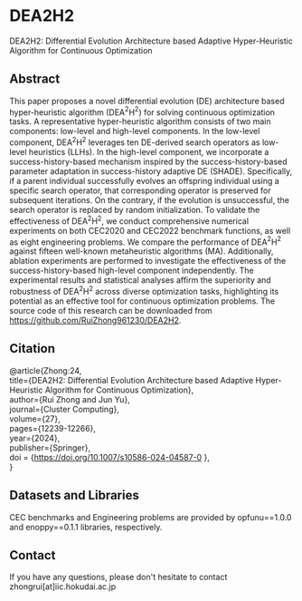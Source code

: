 # DEA2H2
DEA2H2: Differential Evolution Architecture based Adaptive Hyper-Heuristic Algorithm for Continuous Optimization

## Abstract
This paper proposes a novel differential evolution (DE) architecture based hyper-heuristic algorithm (DEA$^2$H$^2$) for solving continuous optimization tasks. A representative hyper-heuristic algorithm consists of two main components: low-level and high-level components. In the low-level component, DEA$^2$H$^2$ leverages ten DE-derived search operators as low-level heuristics (LLHs). In the high-level component, we incorporate a success-history-based mechanism inspired by the success-history-based parameter adaptation in success-history adaptive DE (SHADE). Specifically, if a parent individual successfully evolves an offspring individual using a specific search operator, that corresponding operator is preserved for subsequent iterations. On the contrary, if the evolution is unsuccessful, the search operator is replaced by random initialization. To validate the effectiveness of DEA$^2$H$^2$, we conduct comprehensive numerical experiments on both CEC2020 and CEC2022 benchmark functions, as well as eight engineering problems. We compare the performance of DEA$^2$H$^2$ against fifteen well-known metaheuristic algorithms (MA). Additionally, ablation experiments are performed to investigate the effectiveness of the success-history-based high-level component independently. The experimental results and statistical analyses affirm the superiority and robustness of DEA$^2$H$^2$ across diverse optimization tasks, highlighting its potential as an effective tool for continuous optimization problems. The source code of this research can be downloaded from https://github.com/RuiZhong961230/DEA2H2.

## Citation
@article{Zhong:24,  
  title={DEA2H2: Differential Evolution Architecture based Adaptive Hyper-Heuristic Algorithm for Continuous Optimization},  
  author={Rui Zhong and Jun Yu},  
  journal={Cluster Computing},  
  volume={27},  
  pages={12239-12266},  
  year={2024},  
  publisher={Springer},  
  doi = {https://doi.org/10.1007/s10586-024-04587-0 },  
}

## Datasets and Libraries
CEC benchmarks and Engineering problems are provided by opfunu==1.0.0 and enoppy==0.1.1 libraries, respectively.

## Contact
If you have any questions, please don't hesitate to contact zhongrui[at]iic.hokudai.ac.jp

